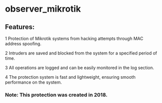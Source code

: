 # observer_mikrotik


## Features:

 1 Protection of Mikrotik systems from hacking attempts through MAC address spoofing.
 
 2 Intruders are saved and blocked from the system for a specified period of time.
 
 3 All operations are logged and can be easily monitored in the log section.
 
 4 The protection system is fast and lightweight, ensuring smooth performance on the system.
 
 
 
 ### Note: This protection was created in 2018.
